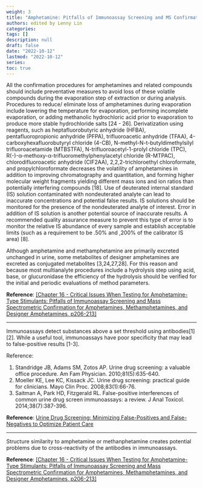 ```yaml
---
weight: 3
title: "Amphetamine: Pitfalls of Immunoassay Screening and MS Confirmation"
authors: edited by Lenny Lin
categories: 
tags: []
description: null
draft: false
date: "2022-10-12"
lastmod: "2022-10-12"
series: 
toc: true
---
```


<!--more-->

All the confirmation procedures for amphetamines and related compounds should include preventative measures to avoid loss of these volatile compounds during the evaporation step of extraction or during analysis. Procedures to reduce/ eliminate loss of amphetamines during evaporation include lowering the temperature for evaporation, performing incomplete evaporation, or adding methanolic hydrochloric acid prior to evaporation to produce more stable hydrochloride salts [24 - 26]. Derivatization using reagents, such as heptafluorobutyric anhydride (HFBA), pentafluoropropionic anhydride (PFPA), trifluoroacetic anhydride (TFAA), 4-carboxyhexafluorobutyryl chloride (4-CB), N-methyl-N-t-butyldimethylsilyl trifluoroacetamide (MTBSTFA), N-trifluoroacetyl-1-prolyl chloride (TPC), R(-)-α-methoxy-α-trifluoromethylphenylacetyl chloride (R-MTPAC), chlorodifluoroacetic anhydride (CIF2AA), 2,2,2-trichloroethyl chloroformate, and propylchloroformate decreases the volatility of amphetamines in addition to improving chromatography and quantitation, and forming higher molecular weight fragments yielding different mass ions and ion ratios than potentially interfering compounds [18]. Use of deuterated internal standard (IS) solution contaminated with nondeuterated analyte can lead to inaccurate concentrations and potential false results. IS solutions should be monitored for the presence of the nondeuterated analyte of interest. Error in addition of IS solution is another potential source of inaccurate results. A recommended quality assurance measure to prevent this type of error is to monitor the relative IS abundance of every sample and establish acceptable limits (such as a requirement to be .50% and ,200% of the calibrator IS area) [8].  

Although amphetamine and methamphetamine are primarily excreted unchanged in urine, some metabolites of designer amphetamines are excreted as conjugated metabolites [3,24,27,28]. For this reason and because most multianalyte procedures include a hydrolysis step using acid, base, or glucuronidase the efficiency of the hydrolysis should be verified for the initial and periodic evaluations of method parameters.

**Reference**: <a href = "https://www.sciencedirect.com/book/9780128156070/critical-issues-in-alcohol-and-drugs-of-abuse-testing" target="_blank" rel="noopener noreferrer">[Chapter 16 - Critical Issues When Testing for Amphetamine-Type Stimulants: Pitfalls of Immunoassay Screening and Mass Spectrometric Confirmation for Amphetamines, Methamphetamines, and Designer Amphetamines, p206-213]</a>

---

Immunoassays detect substances above a set threshold using antibodies[1] [2].  While a useful tool, immunoassays have poor specificity that may lead to false-positive results [1-3].  

Reference:
1. Standridge JB, Adams SM, Zotos AP. Urine drug screening: a valuable office procedure. Am Fam Physician. 2010;81(5):635-640.
2. Moeller KE, Lee KC, Kissack JC. Urine drug screening: practical guide for clinicians. Mayo Clin Proc. 2008;83(1):66-76.
3. Saitman A, Park HD, Fitzgerald RL. False-positive interferences of common urine drug screen immunoassays: a review. J Anal Toxicol. 2014;38(7):387-396.

**Reference**: <a href = "https://www.uspharmacist.com/article/urine-drug-screening-minimizing-false-positives-and-false-negatives-to-optimize-patient-care" target="_blank" rel="noopener noreferrer">Urine Drug Screening: Minimizing False-Positives and False-Negatives to Optimize Patient Care</a>

---

Structure similarity to amphetamine or methanphetamine creates potential problems due to cross-reactivity of the antibodies in immunoassays.

**Reference**: <a href = "https://www.sciencedirect.com/book/9780128156070/critical-issues-in-alcohol-and-drugs-of-abuse-testing" target="_blank" rel="noopener noreferrer">[Chapter 16 - Critical Issues When Testing for Amphetamine-Type Stimulants: Pitfalls of Immunoassay Screening and Mass Spectrometric Confirmation for Amphetamines, Methamphetamines, and Designer Amphetamines, p206-213]</a>
